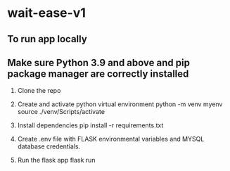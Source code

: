 # wait-ease-v1

## To run app locally
## Make sure Python 3.9 and above and pip package manager are correctly installed

1. Clone the repo

2. Create and activate python virtual environment
    python -m venv myenv
    source ./venv/Scripts/activate

3. Install dependencies
    pip install -r requirements.txt

4. Create .env file with FLASK environmental variables and MYSQL database credentials.

5. Run the flask app
    flask run

